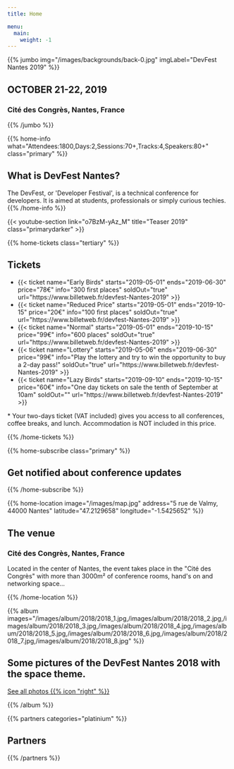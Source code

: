 ```yaml
---
title: Home

menu:
  main:
    weight: -1
---
```


{{% jumbo img="/images/backgrounds/back-0.jpg" imgLabel="DevFest Nantes 2019" %}}

## OCTOBER 21-22, 2019

### Cité des Congrès, Nantes, France

<!--
<a class="btn primary btn-lg" href="https://conference-hall.io/public/event/o2j0dYZDa0W1Ils3kO0z" target="_blank">
    Submit a talk
</a>
-->

{{% /jumbo %}}

{{% home-info what="Attendees:1800,Days:2,Sessions:70+,Tracks:4,Speakers:80+" class="primary" %}}

## What is DevFest Nantes?

The DevFest, or 'Developer Festival', is a technical conference for developers.
It is aimed at students, professionals or simply curious techies.
{{% /home-info %}}

{{< youtube-section link="o7BzM-yAz_M" title="Teaser 2019" class="primarydarker" >}}

<!-- ...

{{% home-speakers %}}
## Featured Speakers

{{< button-link label="Submit a presentation"
                url="http://www.conference-hall.io"
                icon="cfp" >}}

{{< button-link label="See all speakers"
                url="./speakers"
                icon="right" >}}

{{% /home-speakers %}}

-->

<!-- ... -->

{{% home-tickets class="tertiary" %}}

## Tickets

<ul>  
<li>{{< ticket name="Early Birds"
           starts="2019-05-01"
           ends="2019-06-30"
           price="78€"
           info="300 first places"
           soldOut="true"
           url="https://www.billetweb.fr/devfest-Nantes-2019" >}}</li>
<li>{{< ticket name="Reduced Price"
           starts="2019-05-01"
           ends="2019-10-15"
           price="20€"
           info="100 first places"
           soldOut="true"
           url="https://www.billetweb.fr/devfest-Nantes-2019" >}}</li>
<li>{{< ticket name="Normal"
           starts="2019-05-01"
           ends="2019-10-15"
           price="99€"
           info="600 places"
           soldOut="true"
           url="https://www.billetweb.fr/devfest-Nantes-2019" >}}</li>
<li>{{< ticket name="Lottery"
           starts="2019-05-06"
           ends="2019-06-30"
           price="99€"
           info="Play the lottery and try to win the opportunity to buy a 2-day pass!"
           soldOut="true"
           url="https://www.billetweb.fr/devfest-Nantes-2019" >}}</li>
<li>{{< ticket name="Lazy Birds"
           starts="2019-09-10"
           ends="2019-10-15"
           price="60€"
           info="One day tickets on sale the tenth of September at 10am"
           soldOut=""
           url="https://www.billetweb.fr/devfest-Nantes-2019" >}}</li>
</ul>

<p class="caption">* Your two-days ticket (VAT included) gives you access to all conferences, coffee breaks, and lunch. Accommodation is NOT included in this price.</p>

{{% /home-tickets %}}

<!-- ... -->

{{% home-subscribe class="primary" %}}

## Get notified about conference updates

{{% /home-subscribe %}}

{{% home-location
    image="/images/map.jpg"
    address="5 rue de Valmy, 44000 Nantes"
    latitude="47.2129658"
    longitude="-1.5425652" %}}

## The venue

### Cité des Congrès, Nantes, France

Located in the center of Nantes, the event takes place in the "Cité des Congrès" with more than 3000m² of conference rooms, hand's on and networking space...

{{% /home-location %}}

<!-- ... -->

{{% album images="/images/album/2018/2018_1.jpg,/images/album/2018/2018_2.jpg,/images/album/2018/2018_3.jpg,/images/album/2018/2018_4.jpg,/images/album/2018/2018_5.jpg,/images/album/2018/2018_6.jpg,/images/album/2018/2018_7.jpg,/images/album/2018/2018_8.jpg" %}}

## Some pictures of the **DevFest Nantes 2018** with the **space** theme.

<a class="btn primary" target="_blank" rel="noopener" href="https://www.flickr.com/photos/gdgnantes/albums/72157702575476534">
    See all photos
    {{% icon "right" %}}
</a>

{{% /album  %}}

<!-- ... -->

{{% partners categories="platinium" %}}

## Partners

{{% /partners %}}
